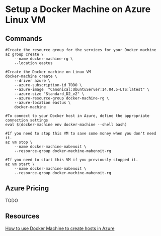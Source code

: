 # Setup a Docker Machine on Azure Linux VM

## Commands
```
#Create the resource group for the services for your Docker machine
az group create \
    --name docker-machine-rg \
    --location eastus

#Create the Docker machine on Linux VM
docker-machine create \
    --driver azure \
    --azure-subscription-id TODO \
    --azure-image  "Canonical:UbuntuServer:14.04.5-LTS:latest" \
    --azure-size "Standard_D2_v2" \
    --azure-resource-group docker-machine-rg \
    --azure-location eastus \
    docker-machine

#To connect to your Docker host in Azure, define the appropriate connection settings
eval $(docker-machine env docker-machine --shell bash)

#If you need to stop this VM to save some money when you don't need it.
az vm stop \
    --name docker-machine-mabenoit \
    --resource-group docker-machine-mabenoit-rg

#If you need to start this VM if you previously stopped it.
az vm start \
    --name docker-machine-mabenoit \
    --resource-group docker-machine-mabenoit-rg
```

## Azure Pricing

TODO

## Resources

[How to use Docker Machine to create hosts in Azure](https://docs.microsoft.com/en-us/azure/virtual-machines/linux/docker-machine)




